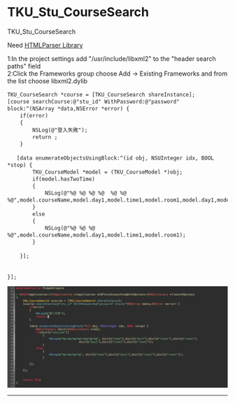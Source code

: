 TKU_Stu_CourseSearch
====================

TKU_Stu_CourseSearch

Need <a href="https://github.com/zootreeves/Objective-C-HMTL-Parser">HTMLParser Library</a>


1:In the project settings add "/usr/include/libxml2" to the "header search paths" field   
2:Click the Frameworks group choose Add -> Existing Frameworks and from the list choose libxml2.dylib


    TKU_CourseSearch *course = [TKU_CourseSearch shareInstance];
    [course searchCourse:@"stu_id" WithPassword:@"password" block:^(NSArray *data,NSError *error) {
        if(error)
        {
            NSLog(@"登入失敗");
            return ;
        }
        
       [data enumerateObjectsUsingBlock:^(id obj, NSUInteger idx, BOOL *stop) {
            TKU_CourseModel *model = (TKU_CourseModel *)obj;
            if(model.hasTwoTime)
            {
                NSLog(@"%@ %@ %@ %@  %@ %@ %@",model.courseName,model.day1,model.time1,model.room1,model.day1,model.time1,model.room1);
            }
            else
            {
                NSLog(@"%@ %@ %@ %@",model.courseName,model.day1,model.time1,model.room1);
            }
            
        }];


    }];





<img src="intro.png" width="600">


---